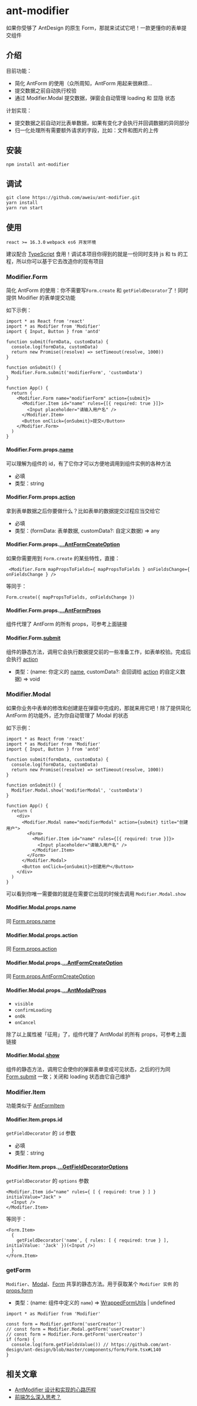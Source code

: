 # ant-modifier

如果你受够了 AntDesign 的原生 Form，那就来试试它吧！一款更懂你的表单提交组件

## 介绍

目前功能：

- 简化 AntForm 的使用（众所周知，AntForm 用起来很麻烦...
- 提交数据之前自动执行校验
- 通过 Modifier.Modal 提交数据，弹窗会自动管理 loading 和 显隐 状态

计划实现：

- 提交数据之前自动对比表单数据，如果有变化才会执行并回调数据的异同部分
- 归一化处理所有需要额外请求的字段，比如：文件和图片的上传

## 安装

```
npm install ant-modifier
```

## 调试

```
git clone https://github.com/aweiu/ant-modifier.git
yarn install
yarn run start
```

## 使用

`react >= 16.3.0` `webpack es6 开发环境`

建议配合 [TypeScript](https://www.tslang.cn/) 食用！调试本项目你得到的就是一份同时支持 js 和 ts 的工程，所以你可以基于它去改造你的现有项目

### Modifier.Form

简化 AntForm 的使用：你不需要写`Form.create` 和 `getFieldDecorator`了！同时提供 Modifier 的表单提交功能

如下示例：

```
import * as React from 'react'
import * as Modifier from 'Modifier'
import { Input, Button } from 'antd'

function submit(formData, customData) {
  console.log(formData, customData)
  return new Promise((resolve) => setTimeout(resolve, 1000))
}

function onSubmit() {
  Modifier.Form.submit('modifierForm', 'customData')
}

function App() {
  return (
    <Modifier.Form name="modifierForm" action={submit}>
      <Modifier.Item id="name" rules={[{ required: true }]}>
        <Input placeholder="请输入用户名" />
      </Modifier.Item>
      <Button onClick={onSubmit}>提交</Button>
    </Modifier.Form>
  )
}

```

#### Modifier.Form.props.[name](https://github.com/aweiu/ant-modifier/blob/master/src/Modifier/src/Container.tsx#L11)

可以理解为组件的 id，有了它你才可以方便地调用到组件实例的各种方法

- 必填
- 类型：string

#### Modifier.Form.props.[action](https://github.com/aweiu/ant-modifier/blob/master/src/Modifier/src/Container.tsx#L12)

拿到表单数据之后你要做什么？比如表单的数据提交过程应当交给它

- 必填
- 类型：(formData: 表单数据, customData?: 自定义数据) => any

#### Modifier.Form.props.[...AntFormCreateOption](<https://ant.design/components/form-cn/#Form.create(options)>)

如果你需要用到 `Form.create` 的某些特性，直接：

```
 <Modifier.Form mapPropsToFields={ mapPropsToFields } onFieldsChange={ onFieldsChange } />
```

等同于：

```
Form.create({ mapPropsToFields, onFieldsChange })
```

#### Modifier.Form.props.[...AntFormProps](https://ant.design/components/form-cn/#Form)

组件代理了 AntForm 的所有 props，可参考上面链接

#### Modifier.Form.[submit](https://github.com/aweiu/ant-modifier/blob/master/src/Modifier/src/Form.tsx#L12)

组件的静态方法，调用它会执行数据提交前的一些准备工作，如表单校验。完成后会执行 [action](#modifierformpropsaction)

- 类型：(name: 你定义的 [name](#modifierformpropsname), customData?: 会回调给 [action](#modifierformpropsaction) 的自定义数据) => void

### Modifier.Modal

如果你业务中表单的修改和创建是在弹窗中完成的，那就来用它吧！除了提供简化 AntForm 的功能外，还为你自动管理了 Modal 的状态

如下示例：

```
import * as React from 'react'
import * as Modifier from 'Modifier'
import { Input, Button } from 'antd'

function submit(formData, customData) {
  console.log(formData, customData)
  return new Promise((resolve) => setTimeout(resolve, 1000))
}

function onSubmit() {
  Modifier.Modal.show('modifierModal', 'customData')
}

function App() {
  return (
    <div>
      <Modifier.Modal name="modifierModal" action={submit} title="创建用户">
        <Form>
          <Modifier.Item id="name" rules={[{ required: true }]}>
            <Input placeholder="请输入用户名" />
          </Modifier.Item>
        </Form>
      </Modifier.Modal>
      <Button onClick={onSubmit}>创建用户</Button>
    </div>
  )
}
```

可以看到你唯一需要做的就是在需要它出现的时候去调用 `Modifier.Modal.show`

#### Modifier.Modal.props.name

同 [Form.props.name](#modifierformpropsname)

#### Modifier.Modal.props.action

同 [Form.props.action](#modifierformpropsaction)

#### Modifier.Modal.props.[...AntFormCreateOption](<https://ant.design/components/form-cn/#Form.create(options)>)

同 [Form.props.AntFormCreateOption](#modifierformpropsantformcreateoption)

#### Modifier.Modal.props.[...AntModalProps](https://ant.design/components/modal-cn/#API)

- `visible`
- `confirmLoading`
- `onOk`
- `onCancel`

除了以上属性被「征用」了，组件代理了 AntModal 的所有 props，可参考上面链接

#### Modifier.Modal.[show](https://github.com/aweiu/ant-modifier/blob/master/src/Modifier/src/Modal.tsx#L26)

组件的静态方法，调用它会使你的弹窗表单变成可见状态，之后的行为同 [Form.submit](#modifierformsubmit) 一致；关闭和 loading 状态由它自己维护

### Modifier.Item

功能类似于 [AntFormItem](https://ant.design/components/form-cn/#Form.Item)

#### Modifier.Item.props.id

`getFieldDecorator` 的 `id` 参数

- 必填
- 类型：string

#### Modifier.Item.props.[...GetFieldDecoratorOptions](<https://ant.design/components/form-cn/#getFieldDecorator(id,-options)-%E5%8F%82%E6%95%B0>)

`getFieldDecorator` 的 `options` 参数

```
<Modifier.Item id="name" rules={ [ { required: true } ] } initialValue="Jack" >
  <Input />
</Modifier.Item>
```

等同于：

```
<Form.Item>
  {
    getFieldDecorator('name', { rules: [ { required: true } ], initialValue: 'Jack' })(<Input />)
  }
</Form.Item>
```

### getForm

`Modifier`、[Modal]()、[Form]() 共享的静态方法。用于获取某个 `Modifier 实例` 的 [props.form](<https://ant.design/components/form-cn/#Form.create(options)>)

- 类型：(name: 组件中定义的 `name`) => [WrappedFormUtils](https://github.com/ant-design/ant-design/blob/master/components/form/Form.tsx#L138) | undefined

```
import * as Modifier from 'Modifier'

const form = Modifier.getForm('userCreator')
// const form = Modifier.Modal.getForm('userCreator')
// const form = Modifier.Form.getForm('userCreator')
if (form) {
  console.log(form.getFieldsValue()) // https://github.com/ant-design/ant-design/blob/master/components/form/Form.tsx#L140
}
```

## 相关文章

- [AntModifier 设计和实现的心路历程](https://zhuanlan.zhihu.com/p/64983378)
- [前端怎么深入思考？](https://www.zhihu.com/question/322385547/answer/668758964)
